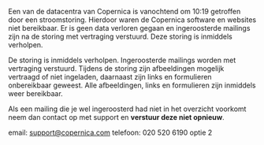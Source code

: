 Een van de datacentra van Copernica is vanochtend om 10:19 getroffen
door een stroomstoring. Hierdoor waren de Copernica software en websites
niet bereikbaar. Er is geen data verloren gegaan en ingeroosterde
mailings zijn na de storing met vertraging verstuurd. Deze storing is
inmiddels verholpen.

De storing is inmiddels verholpen. Ingeroosterde mailings worden met
vertraging verstuurd. Tijdens de storing zijn afbeeldingen mogelijk
vertraagd of niet ingeladen, daarnaast zijn links en formulieren
onbereikbaar geweest. Alle afbeeldingen, links en formulieren zijn
inmiddels weer bereikbaar.

Als een mailing die je wel ingeroosterd had niet in het overzicht
voorkomt neem dan contact op met support en **verstuur deze niet
opnieuw**.

email: [support@copernica.com](mailto:support@copernica.com) telefoon:
020 520 6190 optie 2
